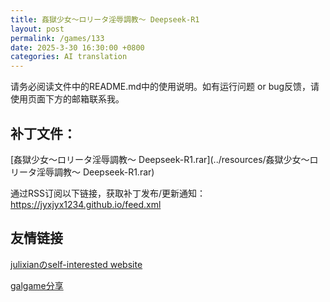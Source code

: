 ```yaml
---
title: 姦獄少女～ロリータ淫辱調教～ Deepseek-R1
layout: post
permalink: /games/133
date: 2025-3-30 16:30:00 +0800
categories: AI translation
---
```



请务必阅读文件中的README.md中的使用说明。如有运行问题 or bug反馈，请使用页面下方的邮箱联系我。



## 补丁文件：

[姦獄少女～ロリータ淫辱調教～ Deepseek-R1.rar](../resources/姦獄少女～ロリータ淫辱調教～ Deepseek-R1.rar)

 

通过RSS订阅以下链接，获取补丁发布/更新通知：https://jyxjyx1234.github.io/feed.xml

## 友情链接

[julixianのself-interested website](https://julixian-siw.worldsystem.top/) 

[galgame分享](https://t.me/galgpt)
